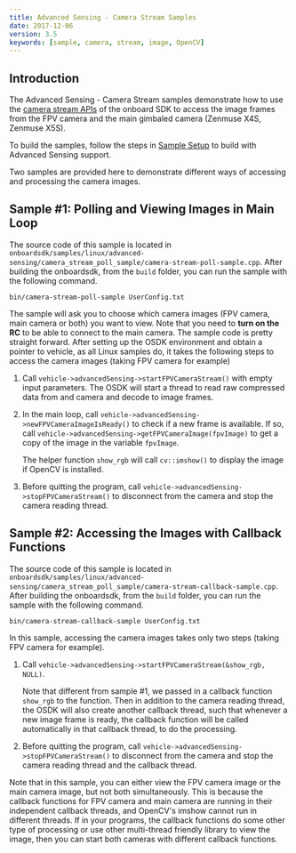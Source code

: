 ```yaml
---
title: Advanced Sensing - Camera Stream Samples
date: 2017-12-06
version: 3.5
keywords: [sample, camera, stream, image, OpenCV]
---
```


## Introduction
The Advanced Sensing - Camera Stream samples demonstrate how to use the [camera stream APIs](../guides/component-guide-advanced-sensing-camera-stream.html) of the onboard SDK to access the image frames from the FPV camera and the main gimbaled camera (Zenmuse X4S, Zenmuse X5S).

To build the samples, follow the steps in [Sample Setup](./sample-setup.html) to build with Advanced Sensing support.

Two samples are provided here to demonstrate different ways of accessing and processing the camera images.

## Sample #1: Polling and Viewing Images in Main Loop

The source code of this sample is located in `onboardsdk/samples/linux/advanced-sensing/camera_stream_poll_sample/camera-stream-poll-sample.cpp`. After building the onboardsdk, from the `build` folder, you can run the sample with the following command.
```
bin/camera-stream-poll-sample UserConfig.txt
```
The sample will ask you to choose which camera images (FPV camera, main camera or both) you want to view. Note that you need to **turn on the RC** to be able to connect to the main camera. The sample code is pretty straight forward. After setting up the OSDK environment and obtain a pointer to vehicle, as all Linux samples do, it takes the following steps to access the camera images (taking FPV camera for example)

1. Call `vehicle->advancedSensing->startFPVCameraStream()` with empty input parameters. The OSDK will start a thread to read raw compressed data from and camera and decode to image frames.

2. In the main loop, call `vehicle->advancedSensing->newFPVCameraImageIsReady()` to check if a new frame is available. If so, call `vehicle->advancedSensing->getFPVCameraImage(fpvImage)` to get a copy of the image in the variable `fpvImage`. 

   The helper function `show_rgb` will call `cv::imshow()` to display the image if OpenCV is installed.

3. Before quitting the program, call `vehicle->advancedSensing->stopFPVCameraStream()` to disconnect from the camera and stop the camera reading thread.

## Sample #2: Accessing the Images with Callback Functions

The source code of this sample is located in `onboardsdk/samples/linux/advanced-sensing/camera_stream_poll_sample/camera-stream-callback-sample.cpp`. After building the onboardsdk, from the `build` folder, you can run the sample with the following command.
```
bin/camera-stream-callback-sample UserConfig.txt
```
In this sample, accessing the camera images takes only two steps (taking FPV camera for example).

1. Call `vehicle->advancedSensing->startFPVCameraStream(&show_rgb, NULL)`. 

   Note that different from sample \#1, we passed in a callback function `show_rgb` to the function. Then in addition to the camera reading thread, the OSDK will also create another callback thread, such that whenever a new image frame is ready, the callback function will be called automatically in that callback thread, to do the processing.
   
2. Before quitting the program, call `vehicle->advancedSensing->stopFPVCameraStream()` to disconnect from the camera and stop the camera reading thread and the callback thread.

Note that in this sample, you can either view the FPV camera image or the main camera image, but not both simultaneously. This is because the callback functions for FPV camera and main camera are running in their independent callback threads, and OpenCV's imshow cannot run in different threads. If in your programs, the callback functions do some other type of processing or use other multi-thread friendly library to view the image, then you can start both cameras with different callback functions.


